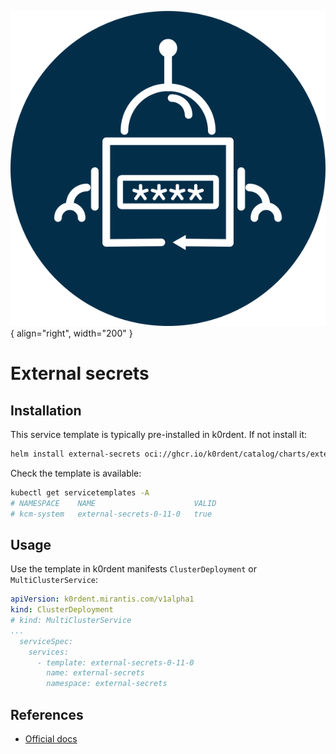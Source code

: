 ![logo](https://raw.githubusercontent.com/external-secrets/external-secrets/main/assets/eso-logo-large.png){ align="right", width="200" }
# External secrets

## Installation
This service template is typically pre-installed in k0rdent. If not
install it:
~~~bash
helm install external-secrets oci://ghcr.io/k0rdent/catalog/charts/external-secrets-service-template -n kcm-system
~~~

Check the template is available:
~~~bash
kubectl get servicetemplates -A
# NAMESPACE    NAME                      VALID
# kcm-system   external-secrets-0-11-0   true
~~~

## Usage
Use the template in k0rdent manifests `ClusterDeployment` or `MultiClusterService`:
~~~yaml
apiVersion: k0rdent.mirantis.com/v1alpha1
kind: ClusterDeployment
# kind: MultiClusterService
...
  serviceSpec:
    services:
      - template: external-secrets-0-11-0
        name: external-secrets
        namespace: external-secrets
~~~

## References
- [Official docs](https://external-secrets.io/v0.11.0/)

